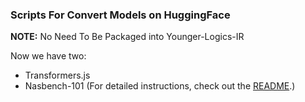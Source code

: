 ### Scripts For Convert Models on HuggingFace

**NOTE:** No Need To Be Packaged into Younger-Logics-IR

Now we have two:
* Transformers.js
* Nasbench-101 (For detailed instructions, check out the [README](third_parties/nasbench_keras/README.md).)
